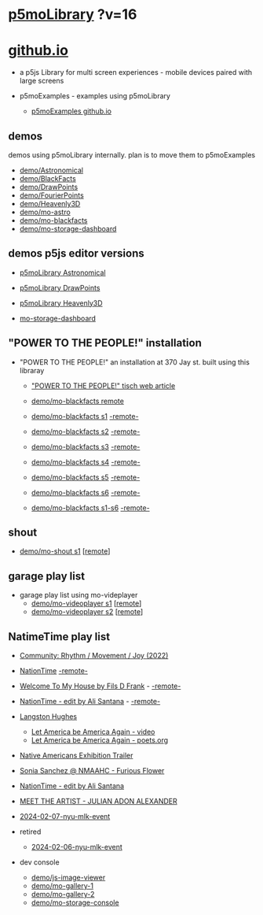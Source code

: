 # [p5moLibrary](https://github.com/molab-itp/p5moLibrary) ?v=16

# [github.io](https://molab-itp.github.io/p5moLibrary/src?v=16)

- a p5js Library for multi screen experiences - mobile devices paired with large screens

- p5moExamples - examples using p5moLibrary

  - [ p5moExamples github.io ](https://molab-itp.github.io/p5moExamples)

## demos

demos using p5moLibrary internally. plan is to move them to p5moExamples

- [demo/Astronomical](demo/Astronomical?v=16)
- [demo/BlackFacts](demo/BlackFacts?v=16)
- [demo/DrawPoints](demo/DrawPoints?v=16)
- [demo/FourierPoints](demo/FourierPoints?v=16)
- [demo/Heavenly3D](demo/Heavenly3D?v=16)
- [demo/mo-astro](demo/mo-astro?v=16)
- [demo/mo-blackfacts](demo/mo-blackfacts?v=16)
- [demo/mo-storage-dashboard](demo/mo-storage-dashboard?v=16)

## demos p5js editor versions

- [p5moLibrary Astronomical](https://editor.p5js.org/jht9629-nyu/sketches/iIIAb8KIDr)

- [p5moLibrary DrawPoints](https://editor.p5js.org/jht9629-nyu/sketches/TQyVoswjQ)

- [p5moLibrary Heavenly3D](https://editor.p5js.org/jht9629-nyu/sketches/6VM5IMP4m)

- [mo-storage-dashboard](https://editor.p5js.org/jht9629-nyu/sketches/Osz28nOS9)

## "POWER TO THE PEOPLE!" installation

- "POWER TO THE PEOPLE!" an installation at 370 Jay st. built using this libraray

  - ["POWER TO THE PEOPLE!" tisch web article](https://tisch.nyu.edu/itp/news/spring-2024/community-facing-interactive-installations-on-the-ground-floor-o)

  - [demo/mo-blackfacts remote](demo/mo-blackfacts?v=16)
  - [demo/mo-blackfacts s1](demo/mo-blackfacts?v=16&group=s1&qrcode=mo-blackfacts-qrcode-1.png) [-remote-](demo/mo-blackfacts?v=16&group=s1)
  - [demo/mo-blackfacts s2](demo/mo-blackfacts?v=16&group=s2&qrcode=mo-blackfacts-qrcode-2.png) [-remote-](demo/mo-blackfacts?v=16&group=s2)
  - [demo/mo-blackfacts s3](demo/mo-blackfacts?v=16&group=s3&qrcode=mo-blackfacts-qrcode-3.png) [-remote-](demo/mo-blackfacts?v=16&group=s3)
  - [demo/mo-blackfacts s4](demo/mo-blackfacts?v=16&group=s4&qrcode=mo-blackfacts-qrcode-4.png) [-remote-](demo/mo-blackfacts?v=16&group=s4)
  - [demo/mo-blackfacts s5](demo/mo-blackfacts?v=16&group=s5&qrcode=mo-blackfacts-qrcode-5.png) [-remote-](demo/mo-blackfacts?v=16&group=s5)
  - [demo/mo-blackfacts s6](demo/mo-blackfacts?v=16&group=s6&qrcode=mo-blackfacts-qrcode-6.png) [-remote-](demo/mo-blackfacts?v=16&group=s6)
  - [demo/mo-blackfacts s1-s6](demo/mo-blackfacts?v=16&group=s1,s2,s3,s4,s5,s6&qrcode=mo-blackfacts-qrcode-1-6.png) [-remote-](demo/mo-blackfacts?v=16&group=s1,s2,s3,s4,s5,s6)

## shout

- [demo/mo-shout s1](demo/mo-shout?v=16&group=s1&qrcode=mo-shout-qrcode-1.png) [[remote](qrcode/mo-shout.html?v=16&group=s1)]
<!-- https://molab-itp.github.io/p5moLibrary/src/qrcode/mo-shout.html?group=s1 -->

## garage play list

- garage play list using mo-videplayer
  - [demo/mo-videoplayer s1](demo/mo-videoplayer?v=16&group=s1&qrcode=mo-videoplayer-qrcode-1.png)
    [[remote](qrcode/mo-videoplayer.html?v=16&group=s1)]
  - [demo/mo-videoplayer s2](demo/mo-videoplayer?v=16&group=s2&qrcode=mo-videoplayer-qrcode-2.png)
    [[remote](qrcode/mo-videoplayer.html?v=16&group=s2)]

## NatimeTime play list

- [Community: Rhythm / Movement / Joy (2022)](demo/mo-videoplayer/index.html?playlist=8HfVf69nUX0)

- [NationTime](demo/mo-videoplayer/index.html?qrcode=NationTime.png) [-remote-](demo/mo-videoplayer/index.html)

- [Welcome To My House by Fils D Frank](demo/mo-videoplayer/?playlist=kinLtCLHYvo&title=Welcome%20To%20My%20House%20by%20Fils%20D%20Frank&qrcode=NationTime.png) - [-remote-](demo/mo-videoplayer/?playlist=kinLtCLHYvo&title=Welcome%20To%20My%20House%20by%20Fils%20D%20Frank)

- [NationTime - edit by Ali Santana](demo/mo-videoplayer/?playlist=-UtKxghWlvY&title=NationTime%20-%20ELUCID%20-%20BETAMAX&qrcode=NationTime.png) - [-remote-](demo/mo-videoplayer/?playlist=-UtKxghWlvY&title=NationTime%20-%20ELUCID%20-%20BETAMAX)

- [Langston Hughes ](demo/BlackFacts?playlist=XzI3huqpCi4)

  - [Let America be America Again - video](demo/mo-blackfacts?playlist=CFNM8GB_Yp0&title=%E2%98%85)
  - [Let America be America Again - poets.org](https://poets.org/poem/let-america-be-america-again)

- [Native Americans Exhibition Trailer](demo/BlackFacts?playlist=hpjNGTYvpxw)

- [Sonia Sanchez @ NMAAHC - Furious Flower](demo/mo-blackfacts?playlist=FNLp8e-cfgk&title=Sonia%20Sanchez)

- [NationTime - edit by Ali Santana](demo/mo-videoplayer?playlist=-UtKxghWlvY&title=NationTime%20-%20ELUCID%20-%20BETAMAX&qrcode=NationTime.png)

- [MEET THE ARTIST - JULIAN ADON ALEXANDER](demo/mo-blackfacts?playlist=wk0La_2igws&title=MEET%20THE%20ARTIST%20-%20JULIAN%20ADON%20ALEXANDE%20-%20What%20it%20is&qrcode=JULIAN.png)

- [2024-02-07-nyu-mlk-event](demo/mo-blackfacts?playlist=lG758MniLYg&qrcode=annoucement-01.png&title=2024-02-07-nyu-mlk-event)

- retired

  - [2024-02-06-nyu-mlk-event](demo/mo-blackfacts?playlist=zbRz5xTaLYI&qrcode=annoucement-01.png&title=2024-02-06-nyu-mlk-event)
  <!-- - [Weapons of White Destruction - TJ](demo/mo-blackfacts?playlist=ob8YQPGJiHY&title=Weapons%20of%20White%20Destruction%20-%20TJ&&qrcode=TJ.png) -->

- dev console

  - [demo/js-image-viewer](demo/js-image-viewer?v=16)
  - [demo/mo-gallery-1](demo/mo-gallery-1?v=16)
  - [demo/mo-gallery-2](demo/mo-gallery-2?v=16)
  - [demo/mo-storage-console](demo/mo-storage-console?v=16)

<!--

- retired
  - [demo/mo-astro-host-0](demo/mo-astro-host-0?v=16)
  - [demo/mo-astro-host-1](demo/mo-astro-host-1?v=16)
  - [demo/mo-astro-remote-0](demo/mo-astro-remote-0?v=16)
  - [demo/mo-astro-remote-1](demo/mo-astro-remote-1?v=16)

  - [demo/mo-blackfacts-host](demo/mo-blackfacts-host?v=16)
  - [demo/mo-blackfacts-remote](demo/mo-blackfacts-remote?v=16)

# https://www.youtube.com/watch?v=hpjNGTYvpxw
# The Land Carries Our Ancestors: Contemporary Art by Native Americans Exhibition Trailer

 -->
